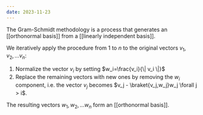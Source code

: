 ```yaml
---
date: 2023-11-23
---
```

The Gram-Schmidt methodology is a process that generates an [[orthonormal basis]] from a [[linearly independent basis]].

We iteratively apply the procedure from $1$ to $n$ to the original vectors $v_1, v_2, \dots v_n$: 
1. Normalize the vector $v_i$ by setting $w_i=\frac{v_i}{\| v_i \|}$ 
2. Replace the remaining vectors with new ones by removing the $w_i$ component, i.e. the vector $v_j$ becomes $v_j - \braket{v_j,w_j}w_j \forall j > i$.

The resulting vectors $w_1, w_2, \dots w_n$ form an [[orthonormal basis]].